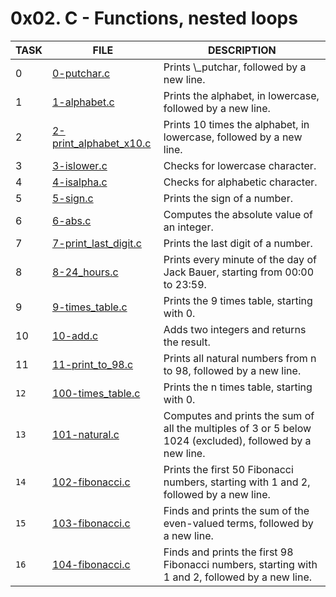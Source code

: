 <!DOCTYPE html>
<html>
  <head>
    <meta charset="utf-8">
  </head>
  <body>
    <h1>0x02. C - Functions, nested loops</h1>
    <table>
      <thead>
        <tr>
          <th>TASK</th>
          <th>FILE</th>
          <th>DESCRIPTION</th>
        </tr>
      </thead>
      <tbody>
        <tr>
          <td>0</td>
          <td><a href="./0-putchar.c">0-putchar.c</a></td>
          <td>Prints \_putchar, followed by a new line.</td>
        </tr>
        <tr>
          <td>1</td>
          <td><a href="./1-alphabet.c">1-alphabet.c</a></td>
          <td>Prints the alphabet, in lowercase, followed by a new line.</td>
        </tr>
        <tr>
          <td>2</td>
          <td><a href="./2-print_alphabet_x10.c">2-print_alphabet_x10.c</a></td>
          <td>Prints 10 times the alphabet, in lowercase, followed by a new line.</td>
        </tr>
        <tr>
          <td>3</td>
          <td><a href="./3-islower.c">3-islower.c</a></td>
          <td>Checks for lowercase character.</td>
        </tr>
        <tr>
          <td>4</td>
          <td><a href="./4-isalpha.c">4-isalpha.c</a></td>
          <td>Checks for alphabetic character.</td>
        </tr>
        <tr>
          <td>5</td>
          <td><a href="./5-sign.c">5-sign.c</a></td>
          <td>Prints the sign of a number.</td>
        </tr>
        <tr>
          <td>6</td>
          <td><a href="./6-abs.c">6-abs.c</a></td>
          <td>Computes the absolute value of an integer.</td>
        </tr>
        <tr>
          <td>7</td>
          <td><a href="./7-print_last_digit.c">7-print_last_digit.c</a></td>
          <td>Prints the last digit of a number.</td>
        </tr>
        <tr>
          <td>8</td>
          <td><a href="./8-24_hours.c">8-24_hours.c</a></td>
          <td>Prints every minute of the day of Jack Bauer, starting from 00:00 to 23:59.</td>
        </tr>
        <tr>
          <td>9</td>
          <td><a href="./9-times_table.c">9-times_table.c</a></td>
          <td>Prints the 9 times table, starting with 0.</td>
        </tr>
        <tr>
          <td>10</td>
          <td><a href="./10-add.c">10-add.c</a></td>
          <td>Adds two integers and returns the result.</td>
        </tr>
        <tr>
          <td>11</td>
          <td><a href="./11-print_to_98.c">11-print_to_98.c</a></td>
          <td>Prints all natural numbers from n to 98, followed by a new line.</td>
</tr>
<tr>
<td><code>12</code></td>
<td><a href="./100-times_table.c">100-times_table.c</a></td>
<td>Prints the n times table, starting with 0.</td>
</tr>
<tr>
<td><code>13</code></td>
<td><a href="./101-natural.c">101-natural.c</a></td>
<td>Computes and prints the sum of all the multiples of 3 or 5 below 1024 (excluded), followed by a new line.</td>
</tr>
<tr>
<td><code>14</code></td>
<td><a href="./102-fibonacci.c">102-fibonacci.c</a></td>
<td>Prints the first 50 Fibonacci numbers, starting with 1 and 2, followed by a new line.</td>
</tr>
<tr>
<td><code>15</code></td>
<td><a href="./103-fibonacci.c">103-fibonacci.c</a></td>
<td>Finds and prints the sum of the even-valued terms, followed by a new line.</td>
</tr>
<tr>
<td><code>16</code></td>
<td><a href="./104-fibonacci.c">104-fibonacci.c</a></td>
<td>Finds and prints the first 98 Fibonacci numbers, starting with 1 and 2, followed by a new line.</td>
</tr>
</tbody>

</table>
</div>
</body>
</html>
